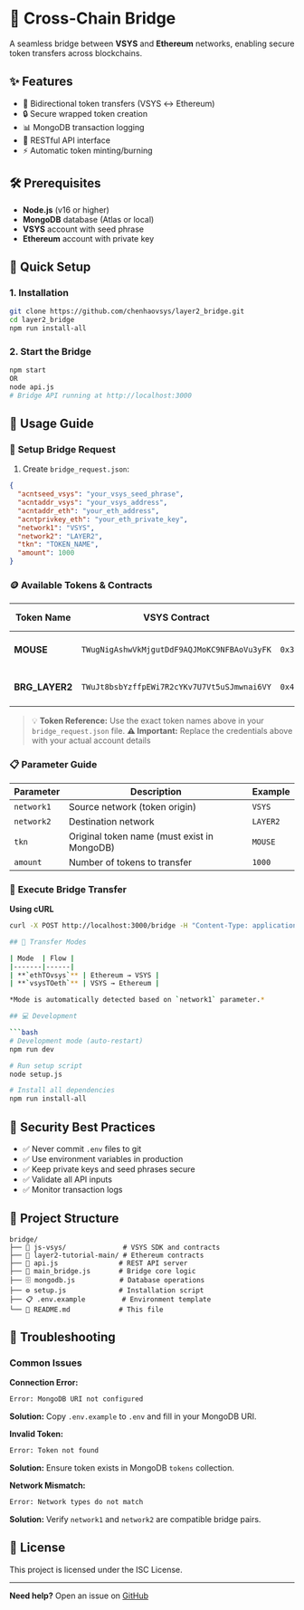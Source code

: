 # 🌉 Cross-Chain Bridge

A seamless bridge between **VSYS** and **Ethereum** networks, enabling secure token transfers across blockchains.

## ✨ Features

- 🔄 Bidirectional token transfers (VSYS ↔ Ethereum)
- 🔒 Secure wrapped token creation
- 📊 MongoDB transaction logging
- 🚀 RESTful API interface
- ⚡ Automatic token minting/burning

## 🛠️ Prerequisites

- **Node.js** (v16 or higher)
- **MongoDB** database (Atlas or local)
- **VSYS** account with seed phrase
- **Ethereum** account with private key

## 🚀 Quick Setup

### 1. **Installation**
```bash
git clone https://github.com/chenhaovsys/layer2_bridge.git
cd layer2_bridge
npm run install-all
```

### 2. **Start the Bridge**
```bash
npm start
OR
node api.js
# Bridge API running at http://localhost:3000
```

## 📖 Usage Guide

### 🔧 **Setup Bridge Request**

1. Create `bridge_request.json`:
```json
{
  "acntseed_vsys": "your_vsys_seed_phrase",
  "acntaddr_vsys": "your_vsys_address", 
  "acntaddr_eth": "your_eth_address",
  "acntprivkey_eth": "your_eth_private_key",
  "network1": "VSYS",
  "network2": "LAYER2",
  "tkn": "TOKEN_NAME",
  "amount": 1000
}
```

### 🪙 **Available Tokens & Contracts**

| Token Name | VSYS Contract | Ethereum Contract | Native Network |
|------------|---------------|-------------------|----------------|
| **MOUSE** | `TWugNigAshwVkMjgutDdF9AQJMoKC9NFBAoVu3yFK` | `0x32e0fD6C049F69fc8A412d1183f4aA31dd9359D9` | Original VSYS Token |
| **BRG_LAYER2** | `TWuJt8bsbYzffpEWi7R2cYKv7U7Vt5uSJmwnai6VY` | `0x40aC7981e59cfA9d6B25aAd5681A53058A480099` | Original ETH Token |

> 💡 **Token Reference:** Use the exact token names above in your `bridge_request.json` file.
> **⚠️ Important:** Replace the credentials above with your actual account details

### 📋 **Parameter Guide**

| Parameter | Description | Example |
|-----------|-------------|---------|
| `network1` | Source network (token origin) | `VSYS` |
| `network2` | Destination network | `LAYER2` |
| `tkn` | Original token name (must exist in MongoDB) | `MOUSE` |
| `amount` | Number of tokens to transfer | `1000` |

### 🚀 **Execute Bridge Transfer**

**Using cURL**
```bash
curl -X POST http://localhost:3000/bridge -H "Content-Type: application/json" -d @bridge_request.json

## 🔄 Transfer Modes

| Mode  | Flow |
|-------|------|
| **`ethTOvsys`** | Ethereum → VSYS |
| **`vsysTOeth`** | VSYS → Ethereum |

*Mode is automatically detected based on `network1` parameter.*

## 💻 Development

```bash
# Development mode (auto-restart)
npm run dev

# Run setup script
node setup.js

# Install all dependencies
npm run install-all
```

## 🔐 Security Best Practices

- ✅ Never commit `.env` files to git
- ✅ Use environment variables in production
- ✅ Keep private keys and seed phrases secure
- ✅ Validate all API inputs
- ✅ Monitor transaction logs

## 📂 Project Structure

```
bridge/
├── 📁 js-vsys/              # VSYS SDK and contracts
├── 📁 layer2-tutorial-main/ # Ethereum contracts
├── 🔧 api.js               # REST API server
├── 🌉 main_bridge.js       # Bridge core logic
├── 🗄️ mongodb.js           # Database operations
├── ⚙️ setup.js             # Installation script
├── 📋 .env.example         # Environment template
└── 📖 README.md            # This file
```

## 🐛 Troubleshooting

### Common Issues

**Connection Error:**
```bash
Error: MongoDB URI not configured
```
**Solution:** Copy `.env.example` to `.env` and fill in your MongoDB URI.

**Invalid Token:**
```bash
Error: Token not found
```
**Solution:** Ensure token exists in MongoDB `tokens` collection.

**Network Mismatch:**
```bash
Error: Network types do not match
```
**Solution:** Verify `network1` and `network2` are compatible bridge pairs.


## 📝 License

This project is licensed under the ISC License.

---

**Need help?** Open an issue on [GitHub](https://github.com/chenhaovsys/layer2_bridge/issues)
